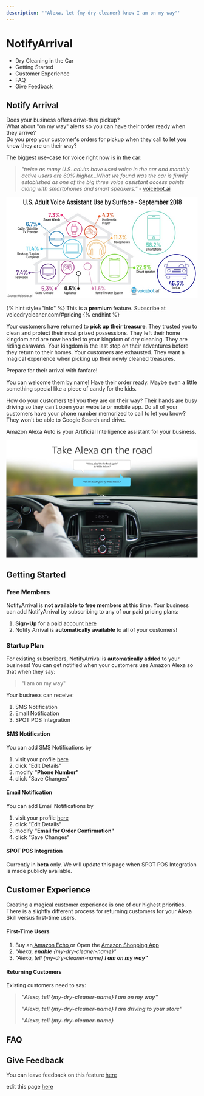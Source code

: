 ```yaml
---
description: '"Alexa, let {my-dry-cleaner} know I am on my way"'
---
```


# NotifyArrival

* Dry Cleaning in the Car
* Getting Started
* Customer Experience
* FAQ
* Give Feedback

## Notify Arrival

Does your business offers drive-thru pickup?  
What about "on my way" alerts so you can have their order ready when they arrive?  
Do you prep your customer's orders for pickup when they call to let you know they are on their way?

The biggest use-case for voice right now is in the car: 

> _"twice as many U.S. adults have used voice in the car and monthly active users are 60% higher...What we found was the car is firmly established as one of the big three voice assistant access points along with smartphones and smart speakers." -_ [voicebot.ai](https://voicebot.ai/2019/01/15/twice-the-number-of-u-s-adults-have-tried-in-car-voice-assistants-as-smart-speakers/)

![voicebot.ai](.gitbook/assets/us-adult-voice-assistant-use-by-surface-01.jpg)

{% hint style="info" %}
This is a **premium** feature. Subscribe at voicedrycleaner.com/\#pricing 
{% endhint %}

Your customers have returned to **pick up their treasure**. They trusted you to clean and protect their most prized possessions. They left their home kingdom and are now headed to your kingdom of dry cleaning. They are riding caravans. Your kingdom is the last stop on their adventures before they return to their homes. Your customers are exhausted. They want a magical experience when picking up their newly cleaned treasures. 

Prepare for their arrival with fanfare!

You can welcome them by name! Have their order ready. Maybe even a little something special like a piece of candy for the kids. 

How do your customers tell you they are on their way? Their hands are busy driving so they can't open your website or mobile app. Do all of your customers have your phone number memorized to call to let you know? They won't be able to Google Search and drive. 

Amazon Alexa Auto is your Artificial Intelligence assistant for your business.

![Alexa Auto](.gitbook/assets/ea_dpv._cb455161422_.jpg)

## Getting Started

### Free Members

NotifyArrival is **not available to free members** at this time. Your business can add NotifyArrival by subscribing to any of our paid pricing plans:

1. **Sign-Up** for a paid account [here](https://voicedrycleaner.com/#pricing)
2. Notify Arrival is **automatically available** to all of your customers!

### Startup Plan

For existing subscribers, NotifyArrival is **automatically added** to your business! You can get notified when your customers use Amazon Alexa so that when they say:

> "I am on my way"

Your business can receive:

1. SMS Notification
2. Email Notification
3. SPOT POS Integration

#### SMS Notification

You can add SMS Notifications by

1. visit your profile [here](https://voicedrycleaner.com/profile/)
2. click "Edit Details"
3. modify **"Phone Number"**
4. click "Save Changes"

#### Email Notification

You can add Email Notifications by

1. visit your profile [here](https://voicedrycleaner.com/profile/)
2. click "Edit Details"
3. modify **"Email for Order Confirmation"**
4. click "Save Changes"

#### SPOT POS Integration

Currently in **beta** only. We will update this page when SPOT POS Integration is made publicly available.

## Customer Experience

Creating a magical customer experience is one of our highest priorities. There is a slightly different process for returning customers for your Alexa Skill versus first-time users.

#### First-Time Users

1. Buy an[ Amazon Echo ](https://www.amazon.com/Introducing-Echo-Auto-first-your/dp/B0753K4CWG)or Open the [Amazon Shopping App](http://www.amazon.com/mobileapps)
2. _"Alexa, **enable** {my-dry-cleaner-name}"_
3. _"Alexa, tell {my-dry-cleaner-name} **I am on my way"**_

#### Returning Customers

Existing customers need to say:

> _**"Alexa, tell {my-dry-cleaner-name} I am on my way"**_
>
> _**"Alexa, tell {my-dry-cleaner-name} I am driving to your store"**_
>
> _**"Alexa, tell {my-dry-cleaner-name}**_

## FAQ

## Give Feedback

You can leave feedback on this feature [here](https://voicefirstai.typeform.com/to/gcW8kp)

edit this page [here](https://github.com/VoiceFirstTech/voicefirsttech.com/edit/master/notifyarrival.md)




